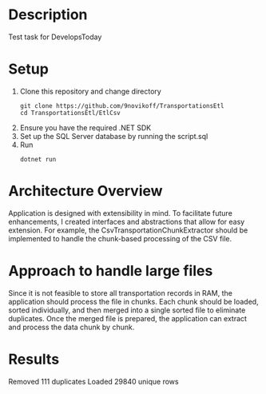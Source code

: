 # Description
Test task for DevelopsToday

# Setup
1. Clone this repository and change directory
   ```
   git clone https://github.com/9novikoff/TransportationsEtl
   cd TransportationsEtl/EtlCsv
   ```
3. Ensure you have the required .NET SDK
4. Set up the SQL Server database by running the script.sql
5. Run
   ```
   dotnet run
   ```

# Architecture Overview
Application is designed with extensibility in mind. 
To facilitate future enhancements, I created interfaces and abstractions that allow for easy extension. 
For example, the CsvTransportationChunkExtractor should be implemented to handle the chunk-based processing of the CSV file.

# Approach to handle large files
Since it is not feasible to store all transportation records in RAM,
the application should process the file in chunks. Each chunk should be loaded, sorted
individually, and then merged into a single sorted file to eliminate duplicates.
Once the merged file is prepared, the application can extract and process the data chunk by chunk.

# Results
Removed 111 duplicates
Loaded 29840 unique rows
